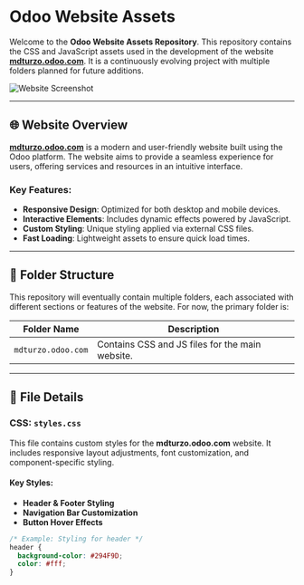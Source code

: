 # Odoo Website Assets

Welcome to the **Odoo Website Assets Repository**. This repository contains the CSS and JavaScript assets used in the development of the website **[mdturzo.odoo.com](https://mdturzo.odoo.com)**. It is a continuously evolving project with multiple folders planned for future additions.

![Website Screenshot](https://muhtasim-rahman.github.io/odoo-website-assets/images/website-screenshot.png)

---

## 🌐 Website Overview

**[mdturzo.odoo.com](https://mdturzo.odoo.com)** is a modern and user-friendly website built using the Odoo platform. The website aims to provide a seamless experience for users, offering services and resources in an intuitive interface.

### Key Features:
- **Responsive Design**: Optimized for both desktop and mobile devices.
- **Interactive Elements**: Includes dynamic effects powered by JavaScript.
- **Custom Styling**: Unique styling applied via external CSS files.
- **Fast Loading**: Lightweight assets to ensure quick load times.

---

## 📁 Folder Structure

This repository will eventually contain multiple folders, each associated with different sections or features of the website. For now, the primary folder is:

| Folder Name         | Description                                      |
|---------------------|--------------------------------------------------|
| `mdturzo.odoo.com`  | Contains CSS and JS files for the main website.  |

---

## 📄 File Details

### CSS: `styles.css`
This file contains custom styles for the **mdturzo.odoo.com** website. It includes responsive layout adjustments, font customization, and component-specific styling.

#### Key Styles:
- **Header & Footer Styling**
- **Navigation Bar Customization**
- **Button Hover Effects**
  
```css
/* Example: Styling for header */
header {
  background-color: #294F9D;
  color: #fff;
}
